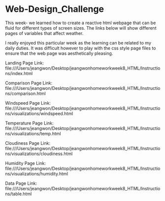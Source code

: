# Web-Design_Challenge

This week- we learned how to create a reactive html webpage that can be fluid for different types of screen sizes.
The links below will show different pages of variables that affect weather. 

I really enjoyed this particular week as the learning can be related to my daily duties. It was difficult however
to play with the css style page files to ensure that the web page was aesthetically pleasing.  

Landing Page Link: file:///Users/jeangwon/Desktop/jeangwonhomeworkweek8_HTML/Instructions/index.html 

Comparison Page Link: file:///Users/jeangwon/Desktop/jeangwonhomeworkweek8_HTML/Instructions/comparison.html

Windspeed Page Link: file:///Users/jeangwon/Desktop/jeangwonhomeworkweek8_HTML/Instructions/visualizations/windspeed.html 

Temperature Page Link: file:///Users/jeangwon/Desktop/jeangwonhomeworkweek8_HTML/Instructions/visualizations/temp.html

Cloudiness Page Link: file:///Users/jeangwon/Desktop/jeangwonhomeworkweek8_HTML/Instructions/visualizations/cloudiness.html

Humidity Page Link: file:///Users/jeangwon/Desktop/jeangwonhomeworkweek8_HTML/Instructions/visualizations/humidity.html

Data Page Link: file:///Users/jeangwon/Desktop/jeangwonhomeworkweek8_HTML/Instructions/table.html
